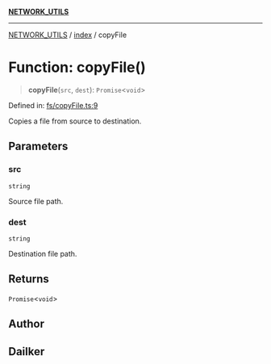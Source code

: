 [**NETWORK_UTILS**](../../README.md)

***

[NETWORK_UTILS](../../README.md) / [index](../README.md) / copyFile

# Function: copyFile()

> **copyFile**(`src`, `dest`): `Promise`\<`void`\>

Defined in: [fs/copyFile.ts:9](https://github.com/dailker/everyutil/blob/26e2bb73429918cf0d08899e9efd90b82a42c92e/src/fs/copyFile.ts#L9)

Copies a file from source to destination.

## Parameters

### src

`string`

Source file path.

### dest

`string`

Destination file path.

## Returns

`Promise`\<`void`\>

## Author

## Dailker
